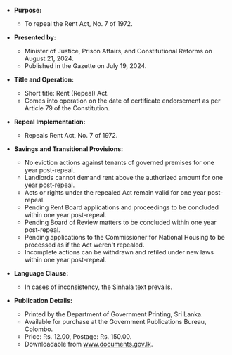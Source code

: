 - **Purpose:** 
  - To repeal the Rent Act, No. 7 of 1972.
  
- **Presented by:**
  - Minister of Justice, Prison Affairs, and Constitutional Reforms on August 21, 2024.
  - Published in the Gazette on July 19, 2024.

- **Title and Operation:**
  - Short title: Rent (Repeal) Act.
  - Comes into operation on the date of certificate endorsement as per Article 79 of the Constitution.

- **Repeal Implementation:**
  - Repeals Rent Act, No. 7 of 1972.

- **Savings and Transitional Provisions:**
  - No eviction actions against tenants of governed premises for one year post-repeal.
  - Landlords cannot demand rent above the authorized amount for one year post-repeal.
  - Acts or rights under the repealed Act remain valid for one year post-repeal.
  - Pending Rent Board applications and proceedings to be concluded within one year post-repeal.
  - Pending Board of Review matters to be concluded within one year post-repeal.
  - Pending applications to the Commissioner for National Housing to be processed as if the Act weren't repealed.
  - Incomplete actions can be withdrawn and refiled under new laws within one year post-repeal.

- **Language Clause:**
  - In cases of inconsistency, the Sinhala text prevails.

- **Publication Details:**
  - Printed by the Department of Government Printing, Sri Lanka.
  - Available for purchase at the Government Publications Bureau, Colombo.
  - Price: Rs. 12.00, Postage: Rs. 150.00.
  - Downloadable from www.documents.gov.lk.